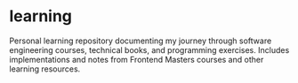 # learning
Personal learning repository documenting my journey through software engineering courses, technical books, and programming exercises. Includes implementations and notes from Frontend Masters courses and other learning resources.
